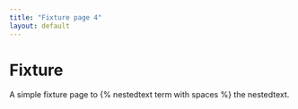 ```yaml
---
title: "Fixture page 4"
layout: default
---
```


# Fixture

A simple fixture page to {% nestedtext term with spaces %} the nestedtext.
